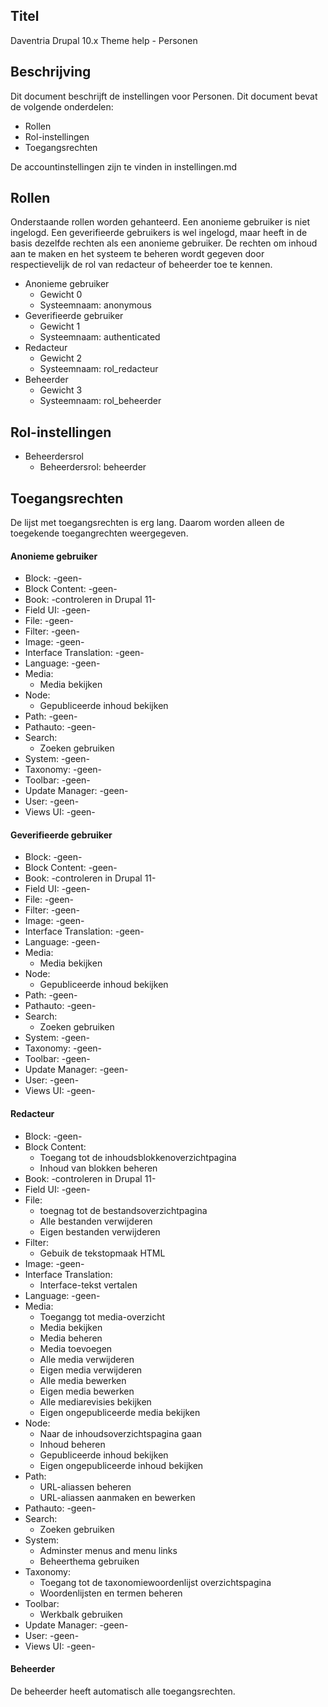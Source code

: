 ## Titel

Daventria Drupal 10.x Theme help - Personen

## Beschrijving

Dit document beschrijft de instellingen voor Personen. Dit document bevat de volgende onderdelen:

- Rollen
- Rol-instellingen
- Toegangsrechten

De accountinstellingen zijn te vinden in instellingen.md

## Rollen

Onderstaande rollen worden gehanteerd. Een anonieme gebruiker is niet ingelogd. Een geverifieerde gebruikers is wel ingelogd, maar heeft in de basis dezelfde rechten als een anonieme gebruiker. De rechten om inhoud aan te maken en het systeem te beheren wordt gegeven door respectievelijk de rol van redacteur of beheerder toe te kennen.

- Anonieme gebruiker
  - Gewicht 0
  - Systeemnaam: anonymous
- Geverifieerde gebruiker
  - Gewicht 1
  - Systeemnaam: authenticated
- Redacteur
  - Gewicht 2
  - Systeemnaam: rol_redacteur
- Beheerder
  - Gewicht 3
  - Systeemnaam: rol_beheerder
 
## Rol-instellingen

- Beheerdersrol
  - Beheerdersrol: beheerder
 
## Toegangsrechten

De lijst met toegangsrechten is erg lang. Daarom worden alleen de toegekende toegangrechten weergegeven.

#### Anonieme gebruiker

- Block: -geen-
- Block Content: -geen-
- Book: -controleren in Drupal 11-
- Field UI: -geen-
- File: -geen-
- Filter: -geen-
- Image: -geen-
- Interface Translation: -geen-
- Language: -geen-
- Media:
  - Media bekijken
- Node:
  - Gepubliceerde inhoud bekijken
- Path: -geen-
- Pathauto: -geen-
- Search:
  - Zoeken gebruiken
- System: -geen-
- Taxonomy: -geen-
- Toolbar: -geen-
- Update Manager: -geen-
- User: -geen-
- Views UI: -geen-

#### Geverifieerde gebruiker

- Block: -geen-
- Block Content: -geen-
- Book: -controleren in Drupal 11-
- Field UI: -geen-
- File: -geen-
- Filter: -geen-
- Image: -geen-
- Interface Translation: -geen-
- Language: -geen-
- Media:
  - Media bekijken
- Node:
  - Gepubliceerde inhoud bekijken
- Path: -geen-
- Pathauto: -geen-
- Search:
  - Zoeken gebruiken
- System: -geen-
- Taxonomy: -geen-
- Toolbar: -geen-
- Update Manager: -geen-
- User: -geen-
- Views UI: -geen-

#### Redacteur

- Block: -geen-
- Block Content:
  - Toegang tot de inhoudsblokkenoverzichtpagina
  - Inhoud van blokken beheren
- Book: -controleren in Drupal 11-
- Field UI: -geen-
- File:
  - toegnag tot de bestandsoverzichtpagina
  - Alle bestanden verwijderen
  - Eigen bestanden verwijderen
- Filter:
  - Gebuik de tekstopmaak HTML
- Image: -geen-
- Interface Translation:
  - Interface-tekst vertalen
- Language: -geen-
- Media:
  - Toegangg tot media-overzicht
  - Media bekijken
  - Media beheren
  - Media toevoegen
  - Alle media verwijderen
  - Eigen media verwijderen
  - Alle media bewerken
  - Eigen media bewerken
  - Alle mediarevisies bekijken
  - Eigen ongepubliceerde media bekijken
- Node:
  - Naar de inhoudsoverzichtspagina gaan
  - Inhoud beheren
  - Gepubliceerde inhoud bekijken
  - Eigen ongepubliceerde inhoud bekijken
- Path:
  - URL-aliassen beheren
  - URL-aliassen aanmaken en bewerken
- Pathauto: -geen-
- Search:
  - Zoeken gebruiken
- System:
  - Adminster menus and menu links
  - Beheerthema gebruiken
- Taxonomy:
  - Toegang tot de taxonomiewoordenlijst overzichtspagina
  - Woordenlijsten en termen beheren
- Toolbar:
  - Werkbalk gebruiken
- Update Manager: -geen-
- User: -geen-
- Views UI: -geen-

#### Beheerder

De beheerder heeft automatisch alle toegangsrechten.
